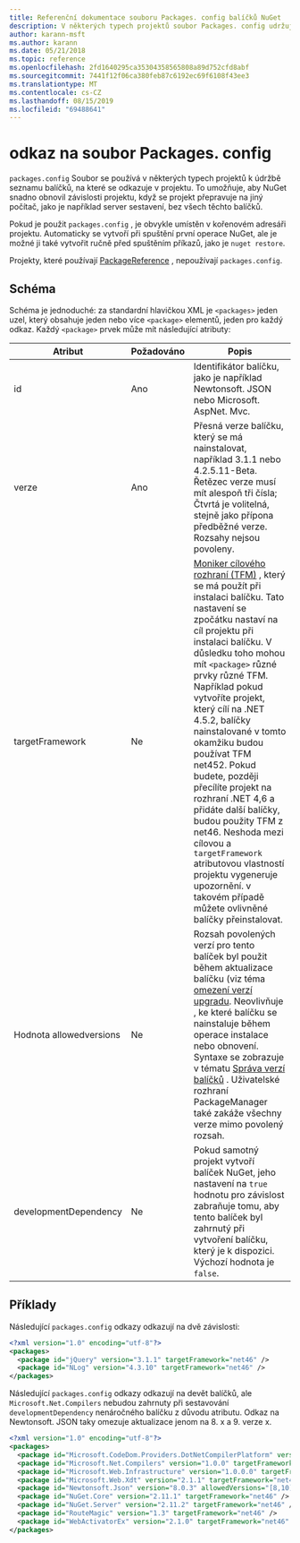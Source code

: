 ```yaml
---
title: Referenční dokumentace souboru Packages. config balíčků NuGet
description: V některých typech projektů soubor Packages. config udržuje seznam balíčků NuGet použitých v projektu.
author: karann-msft
ms.author: karann
ms.date: 05/21/2018
ms.topic: reference
ms.openlocfilehash: 2fd1640295ca35304358565808a89d752cfd8abf
ms.sourcegitcommit: 7441f12f06ca380feb87c6192ec69f6108f43ee3
ms.translationtype: MT
ms.contentlocale: cs-CZ
ms.lasthandoff: 08/15/2019
ms.locfileid: "69488641"
---
```

# <a name="packagesconfig-reference"></a>odkaz na soubor Packages. config

`packages.config` Soubor se používá v některých typech projektů k údržbě seznamu balíčků, na které se odkazuje v projektu. To umožňuje, aby NuGet snadno obnovil závislosti projektu, když se projekt přepravuje na jiný počítač, jako je například server sestavení, bez všech těchto balíčků.

Pokud je použit `packages.config` , je obvykle umístěn v kořenovém adresáři projektu. Automaticky se vytvoří při spuštění první operace NuGet, ale je možné ji také vytvořit ručně před spuštěním příkazů, jako je `nuget restore`.

Projekty, které používají [PackageReference](../consume-packages/Package-References-in-Project-Files.md) , nepoužívají `packages.config`.

## <a name="schema"></a>Schéma

Schéma je jednoduché: za standardní hlavičkou XML je `<packages>` jeden uzel, který obsahuje jeden nebo více `<package>` elementů, jeden pro každý odkaz. Každý `<package>` prvek může mít následující atributy:

| Atribut | Požadováno | Popis |
| --- | --- | --- |
| id | Ano | Identifikátor balíčku, jako je například Newtonsoft. JSON nebo Microsoft. AspNet. Mvc. | 
| verze | Ano | Přesná verze balíčku, který se má nainstalovat, například 3.1.1 nebo 4.2.5.11-Beta. Řetězec verze musí mít alespoň tři čísla; Čtvrtá je volitelná, stejně jako přípona předběžné verze. Rozsahy nejsou povoleny. | 
| targetFramework | Ne | [Moniker cílového rozhraní (TFM)](target-frameworks.md) , který se má použít při instalaci balíčku. Tato nastavení se zpočátku nastaví na cíl projektu při instalaci balíčku. V důsledku toho mohou mít `<package>` různé prvky různé TFM. Například pokud vytvoříte projekt, který cílí na .NET 4.5.2, balíčky nainstalované v tomto okamžiku budou používat TFM net452. Pokud budete, později přecílíte projekt na rozhraní .NET 4,6 a přidáte další balíčky, budou použity TFM z net46. Neshoda mezi cílovou a `targetFramework` atributovou vlastností projektu vygeneruje upozornění. v takovém případě můžete ovlivněné balíčky přeinstalovat. | 
| Hodnota allowedversions | Ne | Rozsah povolených verzí pro tento balíček byl použit během aktualizace balíčku (viz téma [omezení verzí upgradu](../consume-packages/reinstalling-and-updating-packages.md#constraining-upgrade-versions). Neovlivňuje , ke které balíčku se nainstaluje během operace instalace nebo obnovení. Syntaxe se zobrazuje v tématu [Správa verzí balíčků](../concepts/package-versioning.md#version-ranges-and-wildcards) . Uživatelské rozhraní PackageManager také zakáže všechny verze mimo povolený rozsah. | 
| developmentDependency | Ne | Pokud samotný projekt vytvoří balíček NuGet, jeho nastavení na `true` hodnotu pro závislost zabraňuje tomu, aby tento balíček byl zahrnutý při vytvoření balíčku, který je k dispozici. Výchozí hodnota je `false`. | 

## <a name="examples"></a>Příklady

Následující `packages.config` odkazy odkazují na dvě závislosti:

```xml
<?xml version="1.0" encoding="utf-8"?>
<packages>
  <package id="jQuery" version="3.1.1" targetFramework="net46" />
  <package id="NLog" version="4.3.10" targetFramework="net46" />
</packages>
```

Následující `packages.config` odkazy odkazují na devět balíčků, ale `Microsoft.Net.Compilers` nebudou zahrnuty při sestavování `developmentDependency` nenáročného balíčku z důvodu atributu. Odkaz na Newtonsoft. JSON taky omezuje aktualizace jenom na 8. x a 9. verze x.

```xml
<?xml version="1.0" encoding="utf-8"?>
<packages>
  <package id="Microsoft.CodeDom.Providers.DotNetCompilerPlatform" version="1.0.0" targetFramework="net46" />
  <package id="Microsoft.Net.Compilers" version="1.0.0" targetFramework="net46" developmentDependency="true" />
  <package id="Microsoft.Web.Infrastructure" version="1.0.0.0" targetFramework="net46" />
  <package id="Microsoft.Web.Xdt" version="2.1.1" targetFramework="net46" />
  <package id="Newtonsoft.Json" version="8.0.3" allowedVersions="[8,10)" targetFramework="net46" />
  <package id="NuGet.Core" version="2.11.1" targetFramework="net46" />
  <package id="NuGet.Server" version="2.11.2" targetFramework="net46" />
  <package id="RouteMagic" version="1.3" targetFramework="net46" />
  <package id="WebActivatorEx" version="2.1.0" targetFramework="net46" />
</packages>
```
